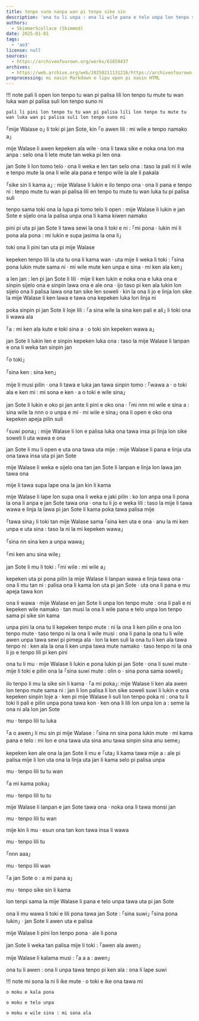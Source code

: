 ```yaml
---
title: tenpo suno nanpa wan pi tenpo sike sin
description: 'ona tu li unpa : ona li wile pana e telo unpa lon tenpo sama pi tenpo sike sin'
authors:
  - SkimmerScollace (Skimmed)
date: 2025-01-01
tags:
  - 'ao3'
license: null
sources:
  - https://archiveofourown.org/works/61859437
archives:
  - https://web.archive.org/web/20250211131216/https://archiveofourown.org/works/61859437
preprocessing: mi nasin Markdown e lipu open pi nasin HTML
---
```


!!! note
    pali li open lon tenpo tu wan pi palisa lili lon tenpo tu mute tu wan luka wan pi palisa suli lon tenpo suno ni

    pali li pini lon tenpo tu tu wan pi palisa lili lon tenpo tu mute tu wan luka wan pi palisa suli lon tenpo suno ni


｢mije Walase o｣ li toki pi jan Sote, kin ｢o awen lili : mi wile e tenpo namako a｣

mije Walase li awen kepeken ala wile · ona li tawa sike e noka ona lon ma anpa : selo ona li lete mute tan weka pi len ona

jan Sote li lon tomo telo · ona li weka e len tan selo ona : taso la pali ni li wile e tenpo mute la ona li wile ala pana e tenpo wile la ale li pakala

｢sike sin li kama a｣ : mije Walase li lukin e ilo tenpo ona · ona li pana e tenpo ni : tenpo mute tu wan pi palisa lili en tenpo tu mute tu wan luka tu pi palisa suli

tenpo sama toki ona la lupa pi tomo telo li open : mije Walase li lukin e jan Sote e sijelo ona la palisa unpa ona li kama kiwen namako

pini pi uta pi jan Sote li tawa sewi la ona li toki e ni : ｢mi pona · lukin mi li pona ala pona : mi lukin e supa jasima la ona li｣

toki ona li pini tan uta pi mije Walase

kepeken tenpo lili la uta tu ona li kama wan · uta mije li weka li toki : ｢sina pona lukin mute sama ni · mi wile mute ken unpa e sina · mi ken ala ken｣

a len jan : len pi jan Sote li lili · mije li ken lukin e noka ona e luka ona e sinpin sijelo ona e sinpin lawa ona e ale ona · ijo taso pi ken ala lukin lon sijelo ona li palisa lawa ona tan sike len soweli · kin la ona li jo e linja lon sike la mije Walase li ken lawa e tawa ona kepeken luka lon linja ni

poka sinpin pi jan Sote li loje lili : ｢a sina wile la sina ken pali e ali｣ li toki ona li wawa ala

｢a : mi ken ala kute e toki sina a · o toki sin kepeken wawa a｣

jan Sote li lukin len e sinpin kepeken luka ona : taso la mije Walase li lanpan e ona li weka tan sinpin jan

｢o toki｣

｢sina ken : sina ken｣

mije li musi pilin · ona li tawa e luka jan tawa sinpin tomo : ｢wawa a · o toki ala e ken mi : mi sona e ken · a o toki e wile sina｣

jan Sote li lukin e oko pi jan ante li pini e oko ona · ｢mi nnn mi wile e sina a : sina wile la nnn o o unpa e mi · mi wile e sina｣ ona li open e oko ona kepeken apeja pilin suli

｢suwi pona｣ : mije Walase li lon e palisa luka ona tawa insa pi linja lon sike soweli li uta wawa e ona

jan Sote li mu li open e uta ona tawa uta mije : mije Walase li pana e linja uta ona tawa insa uta pi jan Sote

mije Walase li weka e sijelo ona tan jan Sote li lanpan e linja lon lawa jan tawa ona

mije li tawa supa lape ona la jan kin li kama

mije Walase li lape lon supa ona li weka e jaki pilin : ko lon anpa ona li pona la ona li anpa e jan Sote tawa ona · ona tu li jo e weka lili : taso la mije li tawa wawa e linja la lawa pi jan Sote li kama poka tawa palisa mije

｢tawa sina｣ li toki tan mije Walase sama ｢sina ken uta e ona · anu la mi ken unpa e uta sina : taso la ni la mi kepeken wawa｣

｢sina nn sina ken a unpa wawa｣

｢mi ken anu sina wile｣

jan Sote li mu li toki : ｢mi wile : mi wile a｣

kepeken uta pi pona pilin la mije Walase li lanpan wawa e linja tawa ona · ona li mu tan ni : palisa ona li kama lon uta pi jan Sote · uta ona li pana e mu apeja tawa kon

ona li wawa · mije Walase en jan Sote li unpa lon tenpo mute : ona li pali e ni kepeken wile namako · tan musi la ona li wile pana e telo unpa lon tenpo sama pi sike sin kama

unpa pini la ona tu li kepeken tenpo mute : ni la ona li ken pilin e ona lon tenpo mute · taso tenpo ni la ona li wile musi : ona li pana la ona tu li wile awen unpa tawa sewi pi pimeja ala · lon la ken suli la ona tu li ken ala tawa tenpo ni : ken ala la ona li ken unpa tawa mute namako · taso tenpo ni la ona li jo e tenpo lili pi ken pini

ona tu li mu · mije Walase li lukin e pona lukin pi jan Sote · ona li suwi mute · mije li toki e pilin ona la ｢sina suwi mute : olin o · sina pona sama soweli｣

ilo tenpo li mu la sike sin li kama · ｢a mi poka｣: mije Walase li ken ala awen lon tenpo mute sama ni : jan li lon palisa li lon sike soweli suwi li lukin e ona kepeken sinpin loje a · ken pi mije Walase li suli lon tenpo poka ni : ona tu li toki li pali e pilin unpa pona tawa kon · ken ona li lili lon unpa lon a : seme la ona ni ala lon jan Sote

mu · tenpo lili tu luka

｢a o awen｣ li mu sin pi mije Walase : ｢sina nn sina pona lukin mute · mi kama pana e telo : mi lon e ona tawa uta sina anu tawa sinpin sina anu seme｣

kepeken ken ale ona la jan Sote li mu e ｢uta｣ li kama tawa mije a : ale pi palisa mije li lon uta ona la linja uta jan li kama selo pi palisa unpa

mu · tenpo lili tu tu wan

｢a mi kama poka｣

mu · tenpo lili tu tu

mije Walase li lanpan e jan Sote tawa ona · noka ona li tawa monsi jan

mu · tenpo lili tu wan

mije kin li mu · esun ona tan kon tawa insa li wawa

mu · tenpo lili tu

｢nnn aaa｣

mu · tenpo lili wan

｢a jan Sote o : a mi pana a｣

mu · tenpo sike sin li kama

lon tenpi sama la mije Walase li pana e telo unpa tawa uta pi jan Sote

ona li mu wawa li toki e lili pona tawa jan Sote : ｢sina suwi｣ ｢sina pona lukin｣ · jan Sote li awen uta e palisa

mije Walase li pini lon tenpo pona · ale li pona

jan Sote li weka tan palisa mije li toki : ｢awen ala awen｣

mije Walase li kalama musi : ｢a a a : awen｣

ona tu li awen : ona li unpa tawa tenpo pi ken ala : ona li lape suwi

!!! note
    mi sona la ni li ike mute · o toki e ike ona tawa mi

    o moku e kala pona

    o moku e telo unpa

    o moku e wile sina : mi sona ala